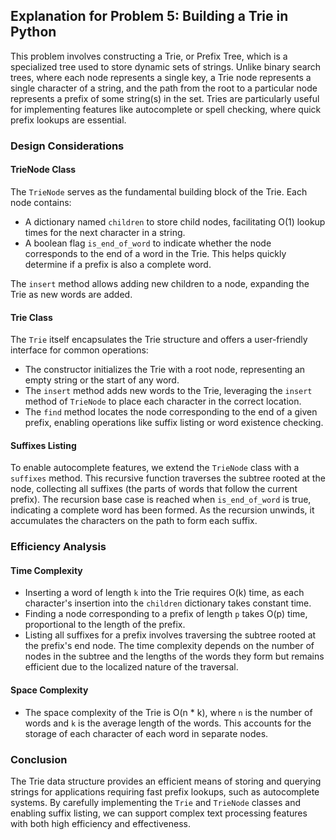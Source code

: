 ## Explanation for Problem 5: Building a Trie in Python

This problem involves constructing a Trie, or Prefix Tree, which is a specialized tree used to store dynamic sets of strings. Unlike binary search trees, where each node represents a single key, a Trie node represents a single character of a string, and the path from the root to a particular node represents a prefix of some string(s) in the set. Tries are particularly useful for implementing features like autocomplete or spell checking, where quick prefix lookups are essential.

### Design Considerations

#### TrieNode Class
The `TrieNode` serves as the fundamental building block of the Trie. Each node contains:
- A dictionary named `children` to store child nodes, facilitating O(1) lookup times for the next character in a string.
- A boolean flag `is_end_of_word` to indicate whether the node corresponds to the end of a word in the Trie. This helps quickly determine if a prefix is also a complete word.

The `insert` method allows adding new children to a node, expanding the Trie as new words are added.

#### Trie Class
The `Trie` itself encapsulates the Trie structure and offers a user-friendly interface for common operations:
- The constructor initializes the Trie with a root node, representing an empty string or the start of any word.
- The `insert` method adds new words to the Trie, leveraging the `insert` method of `TrieNode` to place each character in the correct location.
- The `find` method locates the node corresponding to the end of a given prefix, enabling operations like suffix listing or word existence checking.

#### Suffixes Listing
To enable autocomplete features, we extend the `TrieNode` class with a `suffixes` method. This recursive function traverses the subtree rooted at the node, collecting all suffixes (the parts of words that follow the current prefix). The recursion base case is reached when `is_end_of_word` is true, indicating a complete word has been formed. As the recursion unwinds, it accumulates the characters on the path to form each suffix.

### Efficiency Analysis

#### Time Complexity
- Inserting a word of length `k` into the Trie requires O(k) time, as each character's insertion into the `children` dictionary takes constant time.
- Finding a node corresponding to a prefix of length `p` takes O(p) time, proportional to the length of the prefix.
- Listing all suffixes for a prefix involves traversing the subtree rooted at the prefix's end node. The time complexity depends on the number of nodes in the subtree and the lengths of the words they form but remains efficient due to the localized nature of the traversal.

#### Space Complexity
- The space complexity of the Trie is O(n * k), where `n` is the number of words and `k` is the average length of the words. This accounts for the storage of each character of each word in separate nodes.

### Conclusion

The Trie data structure provides an efficient means of storing and querying strings for applications requiring fast prefix lookups, such as autocomplete systems. By carefully implementing the `Trie` and `TrieNode` classes and enabling suffix listing, we can support complex text processing features with both high efficiency and effectiveness.
